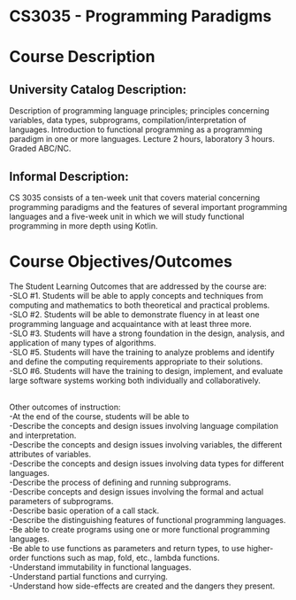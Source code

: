 # CS3035 - Programming Paradigms

<h1>Course Description</h1>
<h2>University Catalog Description:</h2>
<p>Description of programming language principles; principles concerning variables, data types, subprograms, compilation/interpretation of languages. Introduction to functional programming as a programming paradigm in one or more languages. Lecture 2 hours, laboratory 3 hours.
Graded ABC/NC.</p>
<h2>Informal Description:</h2>
<p>CS 3035 consists of a ten-week unit that covers material concerning programming paradigms and the features of several important programming languages and a five-week unit in which we will study functional programming in more depth using Kotlin.</p>
<h1>Course Objectives/Outcomes</h1>
<p>The Student Learning Outcomes that are addressed by the course are: <br>-SLO #1. Students will be able to apply concepts and techniques from computing and
mathematics to both theoretical and practical problems.
<br>-SLO #2. Students will be able to demonstrate fluency in at least one programming language and acquaintance with at least three more.
<br>-SLO #3. Students will have a strong foundation in the design, analysis, and application of
many types of algorithms.
<br>-SLO #5. Students will have the training to analyze problems and identify and define the
computing requirements appropriate to their solutions.
<br>-SLO #6. Students will have the training to design, implement, and evaluate large software systems working both individually and collaboratively.
  
<br>Other outcomes of instruction: 
<br>-At the end of the course, students will be able to
<br>-Describe the concepts and design issues involving language compilation and interpretation.
<br>-Describe the concepts and design issues involving variables, the different attributes of variables.
<br>-Describe the concepts and design issues involving data types for different languages.
<br>-Describe the process of defining and running subprograms.
<br>-Describe concepts and design issues involving the formal and actual parameters of
subprograms.
<br>-Describe basic operation of a call stack.
<br>-Describe the distinguishing features of functional programming languages.
<br>-Be able to create programs using one or more functional programming languages.
<br>-Be able to use functions as parameters and return types, to use higher-order functions such as map, fold, etc., lambda functions.
<br>-Understand immutability in functional languages.
<br>-Understand partial functions and currying.
<br>-Understand how side-effects are created and the dangers they present.</p>
